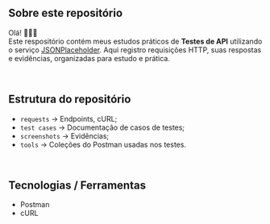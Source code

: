 ## Sobre este repositório

Olá! 👋🏼😃  
Este respositório contém meus estudos práticos de **Testes de API** utilizando o serviço [JSONPlaceholder](https://jsonplaceholder.typicode.com/). Aqui registro requisições HTTP, suas respostas e evidências, organizadas para estudo e prática.  

<br>

## Estrutura do repositório
- `requests` → Endpoints, cURL;
- `test cases` → Documentação de casos de testes;
- `screenshots` → Evidências;
- `tools` → Coleções do Postman usadas nos testes.

<br>

## Tecnologias / Ferramentas
- Postman 
- cURL